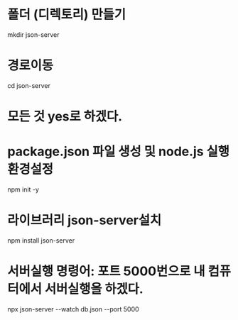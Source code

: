 # 폴더 (디렉토리) 만들기
mkdir json-server

# 경로이동
cd json-server

# 모든 것 yes로 하겠다.
# package.json 파일 생성 및 node.js 실행환경설정
npm init -y

# 라이브러리 json-server설치
npm install json-server

# 서버실행 명령어: 포트 5000번으로 내 컴퓨터에서 서버실행을 하겠다. 
npx json-server --watch db.json --port 5000
